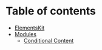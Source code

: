 # Table of contents

* [ElementsKit](README.md)
* [Modules](modules/README.md)
  * [Conditional Content](modules/conditional-content.md)

